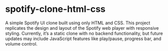 # spotify-clone-html-css
A simple Spotify UI clone built using only HTML and CSS. This project replicates the design and layout of the Spotify web player with responsive styling. Currently, it’s a static clone with no backend functionality, but future updates may include JavaScript features like play/pause, progress bar, and volume control.
